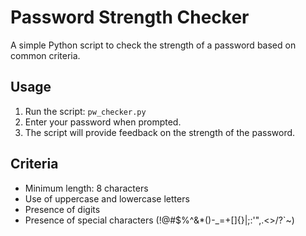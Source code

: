 # Password Strength Checker

A simple Python script to check the strength of a password based on common criteria.

## Usage

1. Run the script: `pw_checker.py`
2. Enter your password when prompted.
3. The script will provide feedback on the strength of the password.

## Criteria

- Minimum length: 8 characters
- Use of uppercase and lowercase letters
- Presence of digits
- Presence of special characters (!@#$%^&*()-_=+[]{}|;:'",.<>/?`~)
